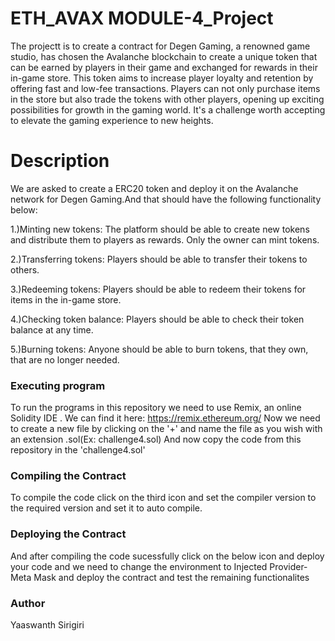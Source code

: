 # ETH_AVAX MODULE-4_Project

The projectt is to create a contract for Degen Gaming, a renowned game studio, has chosen the Avalanche blockchain to create a unique token that can be earned by players in their game and exchanged for rewards in their in-game store. This token aims to increase player loyalty and retention by offering fast and low-fee transactions. Players can not only purchase items in the store but also trade the tokens with other players, opening up exciting possibilities for growth in the gaming world. It's a challenge worth accepting to elevate the gaming experience to new heights.

# Description

We are asked to create a ERC20 token and deploy it on the Avalanche network for Degen Gaming.And that should have the following functionality below:

1.)Minting new tokens: The platform should be able to create new tokens and distribute them to players as rewards. Only the owner can mint tokens.

2.)Transferring tokens: Players should be able to transfer their tokens to others.

3.)Redeeming tokens: Players should be able to redeem their tokens for items in the in-game store.

4.)Checking token balance: Players should be able to check their token balance at any time.

5.)Burning tokens: Anyone should be able to burn tokens, that they own, that are no longer needed.

### Executing program

To run the programs in this repository we need to use Remix, an online Solidity IDE . We can find it here: https://remix.ethereum.org/ Now we need to create a new file by clicking on the '+' and name the file as you wish with an extension .sol(Ex: challenge4.sol) And now copy the code from this repository in the 'challenge4.sol'

### Compiling the Contract

To compile the code click on the third icon and set the compiler version to the required version and set it to auto compile.

### Deploying the Contract

And after compiling the code sucessfully click on the below icon and deploy your code and we need to change the environment to Injected Provider-Meta Mask and deploy the contract and test the remaining functionalites

### Author
Yaaswanth Sirigiri 



